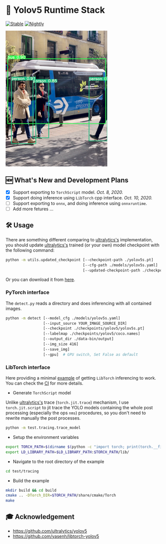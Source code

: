 # 🔦 Yolov5 Runtime Stack

[![Stable](https://github.com/zhiqwang/yolov5-rt-stack/workflows/Stable/badge.svg)](https://github.com/zhiqwang/yolov5-rt-stack/actions?query=workflow%3AStable) [![Nightly](https://github.com/zhiqwang/yolov5-rt-stack/workflows/Nightly/badge.svg)](https://github.com/zhiqwang/yolov5-rt-stack/actions?query=workflow%3ANightly)

<p align="left"><a href=".github/bus_det.jpg"><img src=".github/bus_det.jpg" alt="YOLO inferencing" height="440"/></a></p>

## 🆕 What's New and Development Plans

- [x] Support exporting to `TorchScript` model. *Oct. 8, 2020.*
- [x] Support doing inference using `LibTorch` cpp interface. *Oct. 10, 2020.*
- [ ] Support exporting to `onnx`, and doing inference using `onnxruntime`.
- [ ] Add more fetures ...

## 🛠 Usage

There are something different comparing to [ultralytics's](https://github.com/ultralytics/yolov5/blob/master/models/yolo.py) implementation, you should update [ultralytics's](https://github.com/ultralytics/yolov5/releases/download/v3.0/yolov5s.pt) trained (or your own) model checkpoint with the following command:

```bash
python -m utils.updated_checkpoint [--checkpoint-path ./yolov5s.pt]
                                   [--cfg-path ./models/yolov5s.yaml]
                                   [--updated-checkpoint-path ./checkpoints/yolov5/yolov5s.pt]
```

Or you can download it from [here](https://github.com/zhiqwang/yolov5-rt-stack/releases/download/v0.1.0/yolov5s.pt).

### PyTorch interface

The `detect.py` reads a directory and does inferencing with all contained images.

```bash
python -m detect [--model_cfg ./models/yolov5s.yaml]
                 [--input_source YOUR_IMAGE_SOURCE_DIR]
                 [--checkpoint ./checkpoints/yolov5/yolov5s.pt]
                 [--labelmap ./checkpoints/yolov5/coco.names]
                 [--output_dir ./data-bin/output]
                 [--img_size 416]
                 [--save_img]
                 [--gpu]  # GPU switch, Set False as default
```

### LibTorch interface

Here providing a minimal [example](test/tracing/test_tracing.cpp) of getting `LibTorch` inferencing to work. You can check the [CI](.github/workflows/stable.yml) for more details.

- Generate `TorchScript` model

Unlike [ultralytics's](https://github.com/ultralytics/yolov5/blob/master/models/export.py) trace (`torch.jit.trace`) mechanism, I use `torch.jit.script` to jit trace the YOLO models containing the whole post processing (especially the ops `nms`) procedures, so you don't need to rewrite manually the post processes.

```bash
python -m test.tracing.trace_model
```

- Setup the environment variables

```bash
export TORCH_PATH=$(dirname $(python -c "import torch; print(torch.__file__)"))
export LD_LIBRARY_PATH=$LD_LIBRARY_PATH:$TORCH_PATH/lib/
```

- Navigate to the root directory of the example

```bash
cd test/tracing
```

- Build the example

```bash
mkdir build && cd build
cmake .. -DTorch_DIR=$TORCH_PATH/share/cmake/Torch
make
```

## 🎓 Acknowledgement

- <https://github.com/ultralytics/yolov5>
- <https://github.com/yasenh/libtorch-yolov5>
